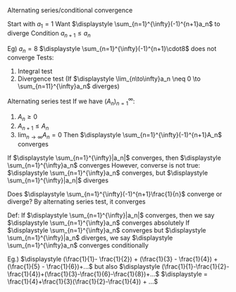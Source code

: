 Alternating series/conditional convergence

Start with $a_1 = 1$
	Want $\displaystyle \sum_{n=1}^{\infty}(-1)^{n+1}a_n$ to diverge
		Condition $a_{n+1} \leq a_n$

Eg) $a_n = 8$
$\displaystyle \sum_{n=1}^{\infty}(-1)^{n+1}\cdot8$ does not converge
Tests:
1) Integral test
2) Divergence test
	(If $\displaystyle \lim_{n\to\infty}a_n \neq 0 \to \sum_{n=11}^{\infty}a_n$ diverges)

Alternating series test
If we have $(A_n)_{n=1}^{\infty}$:
1) $A_n \geq 0$
2) $A_{n+1} \leq A_{n}$
3) $\displaystyle \lim_{n\to\infty}A_n = 0$
Then $\displaystyle \sum_{n=1}^{\infty}(-1)^{n+1}A_n$ converges


If $\displaystyle \sum_{n=1}^{\infty}|a_n|$ converges, then $\displaystyle \sum_{n=1}^{\infty}a_n$ converges
However, converse is not true:
$\displaystyle \sum_{n=1}^{\infty}a_n$ converges,  but $\displaystyle \sum_{n=1}^{\infty}|a_n|$ diverges


Does $\displaystyle \sum_{n=1}^{\infty}(-1)^{n+1}\frac{1}{n}$ converge or diverge?
	By alternating series test, it converges

Def: If $\displaystyle \sum_{n=1}^{\infty}|a_n|$ converges, then we say $\displaystyle \sum_{n=1}^{\infty}a_n$ converges absolutely
If $\displaystyle \sum_{n=1}^{\infty}a_n$ converges but $\displaystyle \sum_{n=1}^{\infty}|a_n$ diverges, we say $\displaystyle \sum_{n=1}^{\infty}a_n$ converges conditionally

Eg.)
$\displaystyle (\frac{1}{1}- \frac{1}{2}) + (\frac{1}{3} - \frac{1}{4}) + (\frac{1}{5} - \frac{1}{6})+...$
but also
$\displaystyle (\frac{1}{1}-\frac{1}{2}-\frac{1}{4})+(\frac{1}{3}-\frac{1}{6}-\frac{1}{8})+...$
$\displaystyle = \frac{1}{4}+\frac{1}{3}(\frac{1}{2}-\frac{1}{4}) + ...$
